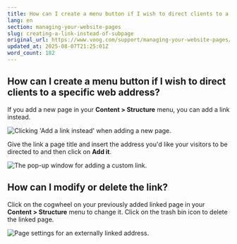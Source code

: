 ```yaml
---
title: How can I create a menu button if I wish to direct clients to a specific web address?
lang: en
section: managing-your-website-pages
slug: creating-a-link-instead-of-subpage
original_url: https://www.voog.com/support/managing-your-website-pages/creating-a-link-instead-of-subpage
updated_at: 2025-08-07T21:25:01Z
word_count: 182
---
```

## How can I create a menu button if I wish to direct clients to a specific web address?

If you add a new page in your **Content > Structure** menu, you can add a link instead.

![Clicking 'Add a link instead' when adding a new page.](https://media.voog.com/0000/0036/2183/photos/Pages11-1_block.png "Clicking 'Add a link instead' when adding a new page.")

Give the link a page title and insert the address you'd like your visitors to be directed to and then click on **Add it**.

![The pop-up window for adding a custom link.](https://media.voog.com/0000/0036/2183/photos/Pages11-2_block.png "The pop-up window for adding a custom link.")

## How can I modify or delete the link?

Click on the cogwheel on your previously added linked page in your **Content > Structure** menu to change it. Click on the trash bin icon to delete the linked page.

![Page settings for an externally linked address.](https://media.voog.com/0000/0036/2183/photos/Pages11-3_block.png "Page settings for an externally linked address.")
